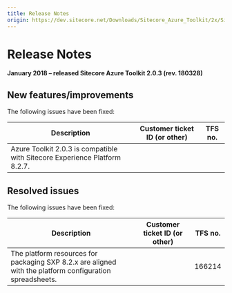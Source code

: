 ```yaml
---
title: Release Notes
origin: https://dev.sitecore.net/Downloads/Sitecore_Azure_Toolkit/2x/Sitecore_Azure_Toolkit_203/Release_Notes
---
```


# Release Notes

**January 2018 – released Sitecore Azure Toolkit 2.0.3 (rev. 180328)**

## New features/improvements

The following issues have been fixed:

 | Description | Customer ticket ID (or other) | TFS no. |
 | --- | --- | --- |
 | ​​Azure Toolkit 2.0.3 is compatible with Sitecore Experience Platform 8.2.7.​ |  |  |

## Resolved issues

The following issues have been fixed:

 | Description | Customer ticket ID (or other) | TFS no. |
 | --- | --- | --- |
 | ​​​The platform resources for packaging SXP 8.2.x are aligned with the platform configuration spreadsheets. |  | 166214 |